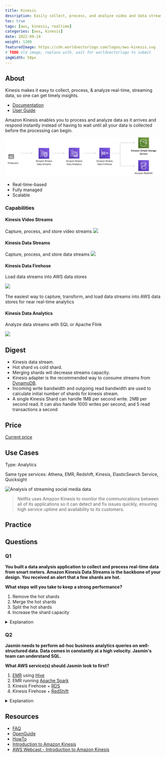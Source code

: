 ```yaml
---
title: Kinesis
description: Easily collect, process, and analyze video and data streams in real time
toc: true
tags: [aws, kinesis, realtime]
categories: [aws, kinesis]
date: 2022-09-14
weight: 1200
featuredImage: https://cdn.worldvectorlogo.com/logos/aws-kinesis.svg
# TODO old image, replace with, wait for worldvectorlogo to submit
imgWidth: 50px
---
```


## About

Kinesis makes it easy to collect, process, & analyze real-time, streaming data, so one can get timely insights.

- [Documentation](https://aws.amazon.com/kinesis/)
- [User Guide](https://docs.aws.amazon.com/kinesis/?id=docs_gateway)

Amazon Kinesis enables you to process and analyze data as it arrives and respond instantly instead of having to wait until all your data is collected before the processing can begin.

![Kinesis flow](img/kinesis-flow.png)

- Real-time-based
- Fully managed
- Scalable

### Capabilities

#### Kinesis Video Streams

Capture, process, and store video streams
![](https://d1.awsstatic.com/Products/product-name/diagrams/product-page-diagram_Amazon-Kinesis-video-streams_how-it-works.5f5eaca85b3026303a5c3f34ef004c0a136bc526.png)

#### Kinesis Data Streams

Capture, process, and store data streams
  ![](https://d1.awsstatic.com/Products/product-name/diagrams/product-page-diagram_Amazon-Kinesis-Data-Streams.074de94302fd60948e1ad070e425eeda73d350e7.png)

#### Kinesis Data Firehose

Load data streams into AWS data stores

![](https://d1.awsstatic.com/architecture-diagrams/product-page-diagram_Amazon-Kinesis_Data_Firehose%402x-updated.d7e297e0f79ee1a2dfe22d105fd53195e43ccfa4.png)

The easiest way to capture, transform, and load data streams into AWS data stores for near real-time analytics

#### Kinesis Data Analytics

Analyze data streams with SQL or Apache Flink

![](https://d1.awsstatic.com/architecture-diagrams/Product-Page-Diagram_Kinesis-Data-Analytics-How-it-Works%402x-updated.7340988926f37d36097e2f9099483e7e67692deb.png)

## Digest

- Kinesis data stream.
- Hot shard vs cold shard.
- Merging shards will decrease streams capacity.
- Kinesis adapter is the recommended way to consume streams from [DynamoDB](../dynamodb).
- Incoming write bandwidth and outgoing read bandwidth are used to calculate initial number of shards for kinesis stream.
- A single Kinesis Shard can handle 1MB per second write. 2MB per second read. It can also handle 1000 writes per second, and 5 read transactions a second

## Price

[Current price](https://aws.amazon.com/kinesis/pricing/)

## Use Cases

Type: Analytics

Same type services: Athena, EMR, Redshift, Kinesis, Elasti­cSearch Service, Quicksight


![Analysis of streaming social media data](https://d1.awsstatic.com/Products/product-name/diagrams/product-page-diagram_Amazon-Kinesis_Build-real-time-Applications.804a73506cb53369cb137d94218457382bc1b59a.png)

> Netflix uses Amazon Kinesis to monitor the communications between all of its applications so it can detect and fix issues quickly, ensuring high service uptime and availability to its customers.

## Practice

[](sessionizing-clickstream-data-kinesis-data-analytics)

## Questions

### Q1

**You built a data analysis application to collect and process real-time data from smart meters. Amazon Kinesis Data Streams is the backbone of your design. You received an alert that a few shards are hot.**

**What steps will you take to keep a strong performance?**

1. Remove the hot shards
1. Merge the hot shards
1. Split the hot shards
1. Increase the shard capacity

<details>
<summary>Explanation</summary>
<div>

[https://docs.aws.amazon.com/streams/latest/dev/kinesis-using-sdk-java-resharding-strategies.html](https://docs.aws.amazon.com/streams/latest/dev/kinesis-using-sdk-java-resharding-strategies.html)

Split the hot shards

<mark style="color:white">3</mark> 
</div>
</details>

### Q2

**Jasmin needs to perform ad-hoc business analytics queries on well-structured data. Data comes in constantly at a high velocity. Jasmin's team can understand SQL.**

**What AWS service(s) should Jasmin look to first?**

1. [EMR](https://aws.amazon.com/emr/) using [Hive](https://aws.amazon.com/emr/features/hive/)
2. EMR running [Apache Spark](https://aws.amazon.com/emr/features/spark/)
3. Kinesis Firehose + [RDS](https://aws.amazon.com/rds/)
4. Kinesis Firehose + [RedShift](https://aws.amazon.com/redshift/)

<details>
<summary>Explanation</summary>
<div>

RedShift supports ad-hoc queries over well-structured data using a SQL-compliant wire protocol

https://aws.amazon.com/kinesis/data-firehose/features/

<mark style="color:white">4</mark> 
</div>
</details>

## Resources

- [FAQ](https://aws.amazon.com/kinesis/streams/fags/)
- [OpenGuide](https://github.com/open-guides/og-aws#inesis-streams)
- [HowTo](https://docs.aws.amazon.com/streams/latest/dev/examples.html)
- [Introduction to Amazon Kinesis](https://www.youtube.com/watch?v=MbEfiX4sMXc)
- [AWS Webcast - Introduction to Amazon Kinesis](https://www.youtube.com/watch?v=FxCF34txNfk)
